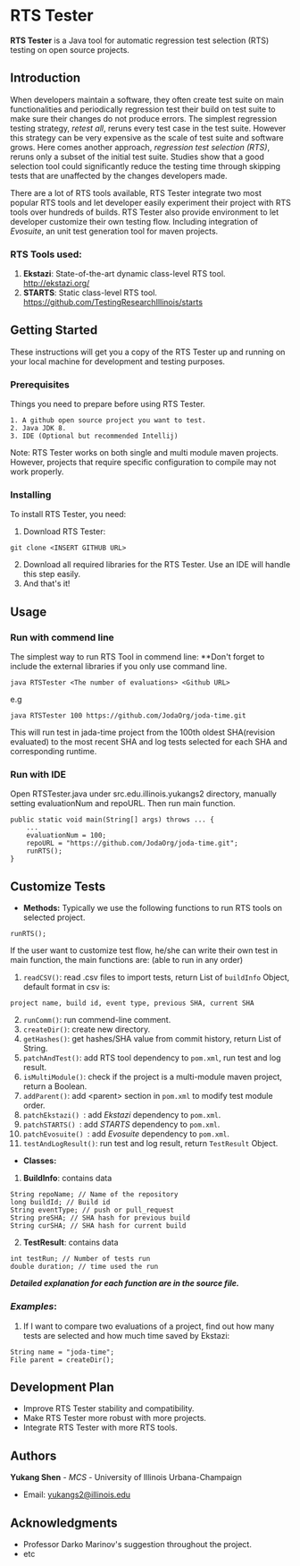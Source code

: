 # RTS Tester

**RTS Tester** is a Java tool for automatic regression test selection (RTS) testing on open source projects.

## Introduction

When developers maintain a software, they often create test suite on main functionalities and periodically regression test their build on test suite to make sure their changes do not produce errors. The simplest regression testing strategy, *retest all*, reruns every test case in the test suite. However this strategy can be very expensive as the scale of test suite and software grows. Here comes another approach, *regression test selection (RTS)*, reruns only a subset of the initial test suite. Studies show that a good selection tool could significantly reduce the testing time through skipping tests that are unaffected by the changes developers made. 

There are a lot of RTS tools available, RTS Tester integrate two most popular RTS tools and let developer easily experiment their project with RTS tools over hundreds of builds. RTS Tester also provide environment to let developer customize their own testing flow. Including integration of *Evosuite*, an unit test generation tool for maven projects.
### RTS Tools used:
1. **Ekstazi**: State-of-the-art dynamic class-level RTS tool.
http://ekstazi.org/
2. **STARTS**: Static class-level RTS tool.
https://github.com/TestingResearchIllinois/starts
## Getting Started

These instructions will get you a copy of the RTS Tester up and running on your local machine for development and testing purposes. 

### Prerequisites

Things you need to prepare before using RTS Tester.

```
1. A github open source project you want to test. 
2. Java JDK 8.
3. IDE (Optional but recommended Intellij)
```
Note: RTS Tester works on both single and multi module maven projects. However, projects that require specific configuration to compile may not work properly.

### Installing

To install RTS Tester, you need:
1. Download RTS Tester:
```
git clone <INSERT GITHUB URL>
```
2. Download all required libraries for the RTS Tester. Use an IDE will handle this step easily.
3. And that's it!

## Usage


### Run with commend line

The simplest way to run RTS Tool in commend line:
**Don't forget to include the external libraries if you only use command line.

```
java RTSTester <The number of evaluations> <Github URL>
```
e.g
```
java RTSTester 100 https://github.com/JodaOrg/joda-time.git
```
This will run test in jada-time project from the 100th oldest SHA(revision evaluated) to the most recent SHA and log tests selected for each SHA and corresponding runtime.
### Run with IDE

Open RTSTester.java under src.edu.illinois.yukangs2 directory, manually setting evaluationNum and repoURL. Then run main function.

```
public static void main(String[] args) throws ... {
	...
	evaluationNum = 100;
	repoURL = "https://github.com/JodaOrg/joda-time.git";
	runRTS();
}
```

## Customize Tests

* **Methods:**
Typically we use the following functions to run RTS tools on selected project.
```
runRTS();
```
If the user want to customize test flow, he/she can write their own test in main function, the main functions are: (able to run in any order)
1. ```readCSV()```: read .csv files to import tests, return List of ```buildInfo``` Object, default format in csv is:
```
project name, build id, event type, previous SHA, current SHA
```
2. ```runComm()```: run commend-line comment.
3. ```createDir()```: create new directory.
4. ```getHashes()```: get hashes/SHA value from commit history, return List of String.
5. ```patchAndTest()```: add RTS tool dependency to ```pom.xml```, run test and log result.
6. ```isMultiModule()```: check if the project is a multi-module maven project, return a Boolean.
7. ```addParent()```: add \<parent\> section in ```pom.xml``` to modify test module order.
8. ```patchEkstazi() ```: add *Ekstazi* dependency to ```pom.xml```.
9. ```patchSTARTS() ```: add *STARTS* dependency to ```pom.xml```.
10. ```patchEvosuite() ```: add *Evosuite* dependency to ```pom.xml```.
11. ```testAndLogResult()```:   run test and log result, return ```TestResult``` Object.
* **Classes:**
1. **BuildInfo**: contains data
```
String repoName; // Name of the repository
long buildId; // Build id
String eventType; // push or pull_request
String preSHA; // SHA hash for previous build
String curSHA; // SHA hash for current build
```
2. **TestResult**: contains data
```
int testRun; // Number of tests run
double duration; // time used the run
```
***Detailed explanation for each function are in the source file.***
### *Examples*:
1. If I want to compare two evaluations of a project, find out how many tests are selected and how much time saved by Ekstazi:
```
String name = "joda-time";
File parent = createDir();

```

## Development Plan
* Improve RTS Tester stability and compatibility.
* Make RTS Tester more robust with more projects.
* Integrate RTS Tester with more RTS tools.

<!---
## Built With

* [Dropwizard](http://www.dropwizard.io/1.0.2/docs/) - The web framework used
* [Maven](https://maven.apache.org/) - Dependency Management
* [ROME](https://rometools.github.io/rome/) - Used to generate RSS Feeds

## Contributing

Please read [CONTRIBUTING.md](https://gist.github.com/PurpleBooth/b24679402957c63ec426) for details on our code of conduct, and the process for submitting pull requests to us.

## Versioning

We use [SemVer](http://semver.org/) for versioning. For the versions available, see the [tags on this repository](https://github.com/your/project/tags). 
--->
## Authors

**Yukang Shen** - *MCS* - University of Illinois Urbana-Champaign
* Email: yukangs2@illinois.edu
<!---
[PurpleBooth](https://github.com/PurpleBooth)

See also the list of [contributors](https://github.com/your/project/contributors) who participated in this project.
## License

This project is licensed under the MIT License - see the [LICENSE.md](LICENSE.md) file for details
--->
## Acknowledgments

* Professor Darko Marinov's suggestion throughout the project.
* etc
